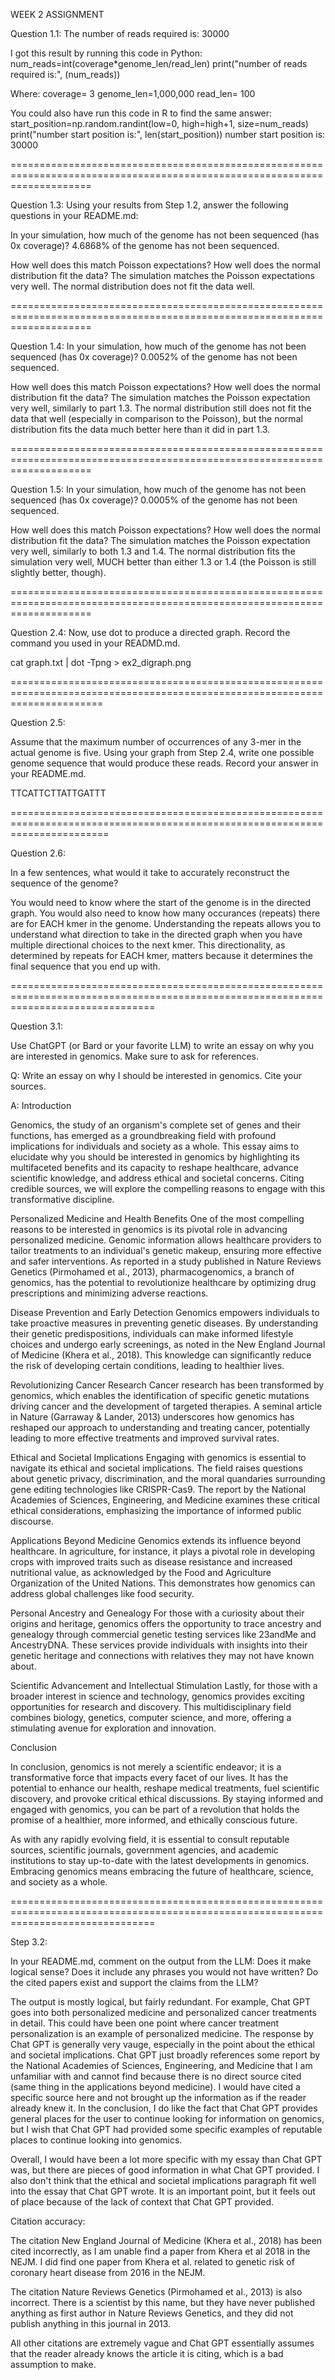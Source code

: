 WEEK 2 ASSIGNMENT 

Question 1.1:
The number of reads required is: 30000

I got this result by running this code in Python: 
num_reads=int(coverage*genome_len/read_len)
print("number of reads required is:", (num_reads))

Where:
coverage= 3
genome_len=1,000,000
read_len= 100

You could also have run this code in R to find the same answer:
start_position=np.random.randint(low=0, high=high+1, size=num_reads) 
print("number start position is:", len(start_position))
number start position is: 30000

==========================================================================================================================

Question 1.3:
Using your results from Step 1.2, answer the following questions in your README.md:

In your simulation, how much of the genome has not been sequenced (has 0x coverage)?
4.6868% of the genome has not been sequenced. 

How well does this match Poisson expectations? How well does the normal distribution fit the data?
The simulation matches the Poisson expectations very well. The normal distribution does not fit the data well. 

==========================================================================================================================

Question 1.4:
In your simulation, how much of the genome has not been sequenced (has 0x coverage)?
0.0052% of the genome has not been sequenced. 

How well does this match Poisson expectations? How well does the normal distribution fit the data?
The simulation matches the Poisson expectation very well, similarly to part 1.3. The normal distribution still does not fit the data that well (especially in comparison to the Poisson), but the normal distribution fits the data much better here than it did in part 1.3. 

==========================================================================================================================

Question 1.5:
In your simulation, how much of the genome has not been sequenced (has 0x coverage)?
0.0005% of the genome has not been sequenced. 

How well does this match Poisson expectations? How well does the normal distribution fit the data?
The simulation matches the Poisson expectation very well, similarly to both 1.3 and 1.4. The normal distribution fits the simulation very well, MUCH better than either 1.3 or 1.4 (the Poisson is still slightly better, though). 

==========================================================================================================================

Question 2.4:
Now, use dot to produce a directed graph. Record the command you used in your READMD.md.


cat graph.txt | dot -Tpng > ex2_digraph.png

============================================================================================================================

Question 2.5:

Assume that the maximum number of occurrences of any 3-mer in the actual genome is five. Using your graph from Step 2.4, write one possible genome sequence that would produce these reads. Record your answer in your README.md.



TTCATTCTTATTGATTT


=============================================================================================================================

Question 2.6:

In a few sentences, what would it take to accurately reconstruct the sequence of the genome? 

You would need to know where the start of the genome is in the directed graph. You would also need to know how many occurances (repeats) there are for EACH kmer in the genome. Understanding the repeats allows you to understand what direction to take in the directed graph when you have multiple directional choices to the next kmer. This directionality, as determined by repeats for EACH kmer, matters because it determines the final sequence that you end up with.


=====================================================================================================================================

Question 3.1:

Use ChatGPT (or Bard or your favorite LLM) to write an essay on why you are interested in genomics. Make sure to ask for references. 





Q: Write an essay on why I should be interested in genomics. Cite your sources. 




A:
Introduction

Genomics, the study of an organism's complete set of genes and their functions, has emerged as a groundbreaking field with profound implications for individuals and society as a whole. This essay aims to elucidate why you should be interested in genomics by highlighting its multifaceted benefits and its capacity to reshape healthcare, advance scientific knowledge, and address ethical and societal concerns. Citing credible sources, we will explore the compelling reasons to engage with this transformative discipline.

Personalized Medicine and Health Benefits
One of the most compelling reasons to be interested in genomics is its pivotal role in advancing personalized medicine. Genomic information allows healthcare providers to tailor treatments to an individual's genetic makeup, ensuring more effective and safer interventions. As reported in a study published in Nature Reviews Genetics (Pirmohamed et al., 2013), pharmacogenomics, a branch of genomics, has the potential to revolutionize healthcare by optimizing drug prescriptions and minimizing adverse reactions.

Disease Prevention and Early Detection
Genomics empowers individuals to take proactive measures in preventing genetic diseases. By understanding their genetic predispositions, individuals can make informed lifestyle choices and undergo early screenings, as noted in the New England Journal of Medicine (Khera et al., 2018). This knowledge can significantly reduce the risk of developing certain conditions, leading to healthier lives.

Revolutionizing Cancer Research
Cancer research has been transformed by genomics, which enables the identification of specific genetic mutations driving cancer and the development of targeted therapies. A seminal article in Nature (Garraway & Lander, 2013) underscores how genomics has reshaped our approach to understanding and treating cancer, potentially leading to more effective treatments and improved survival rates.

Ethical and Societal Implications
Engaging with genomics is essential to navigate its ethical and societal implications. The field raises questions about genetic privacy, discrimination, and the moral quandaries surrounding gene editing technologies like CRISPR-Cas9. The report by the National Academies of Sciences, Engineering, and Medicine examines these critical ethical considerations, emphasizing the importance of informed public discourse.

Applications Beyond Medicine
Genomics extends its influence beyond healthcare. In agriculture, for instance, it plays a pivotal role in developing crops with improved traits such as disease resistance and increased nutritional value, as acknowledged by the Food and Agriculture Organization of the United Nations. This demonstrates how genomics can address global challenges like food security.

Personal Ancestry and Genealogy
For those with a curiosity about their origins and heritage, genomics offers the opportunity to trace ancestry and genealogy through commercial genetic testing services like 23andMe and AncestryDNA. These services provide individuals with insights into their genetic heritage and connections with relatives they may not have known about.

Scientific Advancement and Intellectual Stimulation
Lastly, for those with a broader interest in science and technology, genomics provides exciting opportunities for research and discovery. This multidisciplinary field combines biology, genetics, computer science, and more, offering a stimulating avenue for exploration and innovation.

Conclusion

In conclusion, genomics is not merely a scientific endeavor; it is a transformative force that impacts every facet of our lives. It has the potential to enhance our health, reshape medical treatments, fuel scientific discovery, and provoke critical ethical discussions. By staying informed and engaged with genomics, you can be part of a revolution that holds the promise of a healthier, more informed, and ethically conscious future.

As with any rapidly evolving field, it is essential to consult reputable sources, scientific journals, government agencies, and academic institutions to stay up-to-date with the latest developments in genomics. Embracing genomics means embracing the future of healthcare, science, and society as a whole.




=====================================================================================================================================

Step 3.2:

In your README.md, comment on the output from the LLM: Does it make logical sense? Does it include any phrases you would not have written? Do the cited papers exist and support the claims from the LLM?



The output is mostly logical, but fairly redundant. For example, Chat GPT goes into both personalized medicine and personalized cancer treatments in detail. This could have been one point where cancer treatment personalization is an example of personalized medicine. The response by Chat GPT is generally very vauge, especially in the point about the ethical and societal implications. Chat GPT just broadly references some report by the National Academies of Sciences, Engineering, and Medicine that I am unfamiliar with and cannot find because there is no direct source cited (same thing in the applications beyond medicine). I would have cited a specific source here and not brought up the information as if the reader already knew it. In the conclusion, I do like the fact that Chat GPT provides general places for the user to continue looking for information on genomics, but I wish that Chat GPT had provided some specific examples of reputable places to continue looking into genomics. 

Overall, I would have been a lot more specific with my essay than Chat GPT was, but there are pieces of good information in what Chat GPT provided. I also don't think that the ethical and societal implications paragraph fit well into the essay that Chat GPT wrote. It is an important point, but it feels out of place because of the lack of context that Chat GPT provided.

Citation accuracy:

The citation New England Journal of Medicine (Khera et al., 2018) has been cited incorrectly, as I am unable find a paper from Khera et al 2018 in the NEJM. I did find one paper from Khera et al. related to genetic risk of coronary heart disease from 2016 in the NEJM.

The citation Nature Reviews Genetics (Pirmohamed et al., 2013) is also incorrect. There is a scientist by this name, but they have never published anything as first author in Nature Reviews Genetics, and they did not publish anything in this journal in 2013. 


All other citations are extremely vague and Chat GPT essentially assumes that the reader already knows the article it is citing, which is a bad assumption to make. 











